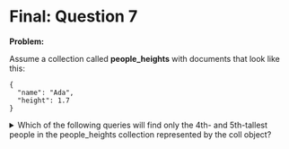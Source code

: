 Final: Question 7
=================

**Problem:**

Assume a collection called **people_heights** with documents that look like this:

```
{
  "name": "Ada",
  "height": 1.7
}
```

<details> 
  <summary>Which of the following queries will find only the 4th- and 5th-tallest people in the people_heights collection represented by the coll object?</summary>
   Answer: (X) coll.find().sort(orderBy(descending("height"))).skip(3).limit(2)
</details>


